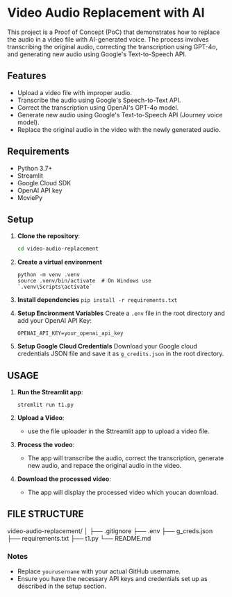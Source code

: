 # Video Audio Replacement with AI

This project is a Proof of Concept (PoC) that demonstrates how to replace the audio in a video file with AI-generated voice. The process involves transcribing the original audio, correcting the transcription using GPT-4o, and generating new audio using Google's Text-to-Speech API.

## Features

- Upload a video file with improper audio.
- Transcribe the audio using Google's Speech-to-Text API.
- Correct the transcription using OpenAI's GPT-4o model.
- Generate new audio using Google's Text-to-Speech API (Journey voice model).
- Replace the original audio in the video with the newly generated audio.

## Requirements

- Python 3.7+
- Streamlit
- Google Cloud SDK
- OpenAI API key
- MoviePy

## Setup

1. **Clone the repository**:
   ```sh git clone https://github.com/yourusername/video-audio-replacement.git
   cd video-audio-replacement
   ```
2. **Create a virtual environment**
   ```
   python -m venv .venv
   source .venv/bin/activate  # On Windows use `.venv\Scripts\activate`
   ```
3. **Install dependencies**
   `pip install -r requirements.txt`

4. **Setup Encironment Variables**
   Create a `.env` file in the root directory and add your OpenAI API Key:

   ```
   OPENAI_API_KEY=your_openai_api_key
   ```

5. **Setup Google Cloud Credentials**
   Download your Google cloud credentials JSON file and save it as `g_credits.json` in the root directory.

## USAGE

1. **Run the Streamlit app**:

   ```
   stremlit run t1.py
   ```

2. **Upload a Video**:

   - use the file uploader in the Sttreamlit app to upload a video file.

3. **Process the vodeo**:

   - The app will transcribe the audio, correct the transcription, generate new audio, and repace the original audio in the video.

4. **Download the processed video**:
   - The app will display the processed video which youcan download.

## FILE STRUCTURE

video-audio-replacement/
│
├── .gitignore
├── .env
├── g_creds.json
├── requirements.txt
├── t1.py
└── README.md

### Notes

- Replace `yourusername` with your actual GitHub username.
- Ensure you have the necessary API keys and credentials set up as described in the setup section.
